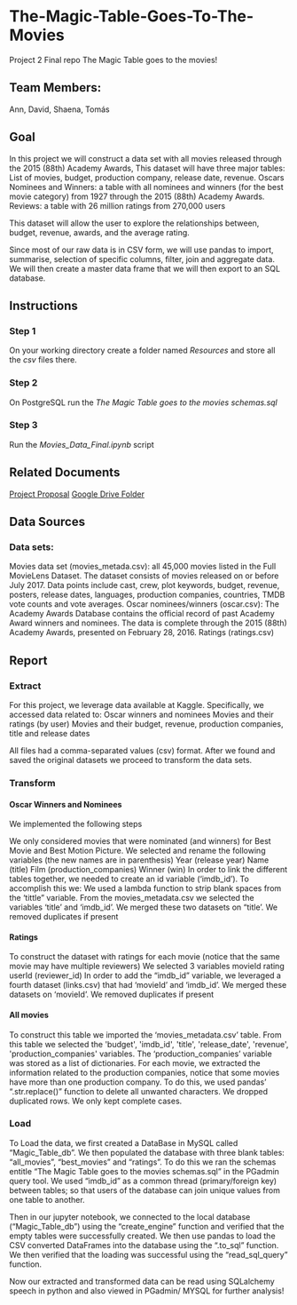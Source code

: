 # The-Magic-Table-Goes-To-The-Movies
Project 2 Final repo
 The Magic Table goes to the movies!

## Team Members:
Ann, David, Shaena, Tomás
## Goal
In this project we will construct a data set with all movies released through the 2015 (88th) Academy Awards, This dataset will have three major tables: 
List of movies, budget, production company, release date, revenue.
Oscars Nominees and Winners: a table with all nominees and winners (for the best movie category) from 1927 through the 2015 (88th) Academy Awards.
Reviews: a table with  26 million ratings from 270,000 users 

This dataset will allow the user to explore the relationships between, budget, revenue, awards, and the average rating. 

Since most of our raw data is in CSV form, we will use pandas to import, summarise, selection of specific columns, filter, join and aggregate data. We will then create a master data frame that we will then export to an SQL database. 

## Instructions
### Step 1
On your working directory create a folder named *Resources* and store all the *csv* files there.

### Step 2
On PostgreSQL run the *The Magic Table goes to the movies schemas.sql*

### Step 3
Run the *Movies_Data_Final.ipynb* script

## Related Documents
[Project Proposal](https://docs.google.com/document/d/1m91cAqXloFEgYlMWcU0UZZZWfOqHRfMZ4OY_tpoaBbs/edit#)
[Google Drive Folder](https://drive.google.com/drive/folders/1F9mFrOl9PtHcXV5tYEC7ztS8ser-nftq?usp=sharing)

## Data Sources
### Data sets:
Movies data set (movies_metada.csv): all 45,000 movies listed in the Full MovieLens Dataset. The dataset consists of movies released on or before July 2017. Data points include cast, crew, plot keywords, budget, revenue, posters, release dates, languages, production companies, countries, TMDB vote counts and vote averages.
Oscar nominees/winners (oscar.csv): The Academy Awards Database contains the official record of past Academy Award winners and nominees. The data is complete through the 2015 (88th) Academy Awards, presented on February 28, 2016.
Ratings (ratings.csv)

## Report
### Extract
For this project, we leverage data available at Kaggle. Specifically, we accessed data related to: 
Oscar winners and nominees 
Movies and their ratings (by user)
Movies and their budget, revenue, production companies, title and release dates

All files had a comma-separated values (csv) format. After we found and saved the original datasets we proceed to transform the data sets.

### Transform
#### Oscar Winners and Nominees
We implemented the following steps

We only considered movies that were nominated (and winners) for Best Movie and Best Motion Picture.
We selected and rename the following variables (the new names are in parenthesis)
Year (release year)
Name (title)
Film (production_companies)
Winner (win)
In order to link the different tables together, we needed to create an id variable (‘imdb_id’). To accomplish this we:
We used a lambda function to strip blank spaces from the ‘tittle” variable.
From the movies_metadata.csv we selected the variables ‘title’ and ‘imdb_id’. 
We merged these two datasets on “title’. 
We removed duplicates if present 

#### Ratings
To construct the dataset with ratings for each movie (notice that the same movie may have multiple reviewers)
We selected 3 variables
movieId
rating
userId (reviewer_id)
In order to add the “imdb_id” variable, we leveraged a fourth dataset (links.csv) that had ‘movieId’ and ‘imdb_id’. We merged these datasets on ‘movieId’. 
We removed duplicates if present

#### All movies
To construct this table we imported the ‘movies_metadata.csv’ table. 
From this table we selected the 'budget', 'imdb_id', 'title', 'release_date', 'revenue',  'production_companies' variables.
The ‘production_companies’ variable was stored as a list of dictionaries. For each movie, we extracted the information related to the production companies, notice that some movies have more than one production company. To do this, we used pandas’ “.str.replace()” function to delete all unwanted characters.
We dropped duplicated rows.
We only kept complete cases. 
 
### Load

To Load the data, we first created a DataBase in MySQL called “Magic_Table_db”. We then populated the database with three blank tables: “all_movies”, “best_movies” and “ratings”. To do this we ran the schemas entitle “The Magic Table goes to the movies schemas.sql” in the PGadmin query tool. We used “imdb_id” as a common thread (primary/foreign key) between tables; so that users of the database can join unique values from one table to another. 

Then in our jupyter notebook, we connected to the local database (“Magic_Table_db”) using the “create_engine” function and verified that the empty tables were successfully created. We then use pandas to load the CSV converted DataFrames into the database using the “.to_sql” function. We then verified that the loading was successful using the “read_sql_query” function. 


Now our extracted and transformed data can be read using SQLalchemy speech in python and also viewed in PGadmin/ MYSQL for further analysis!


